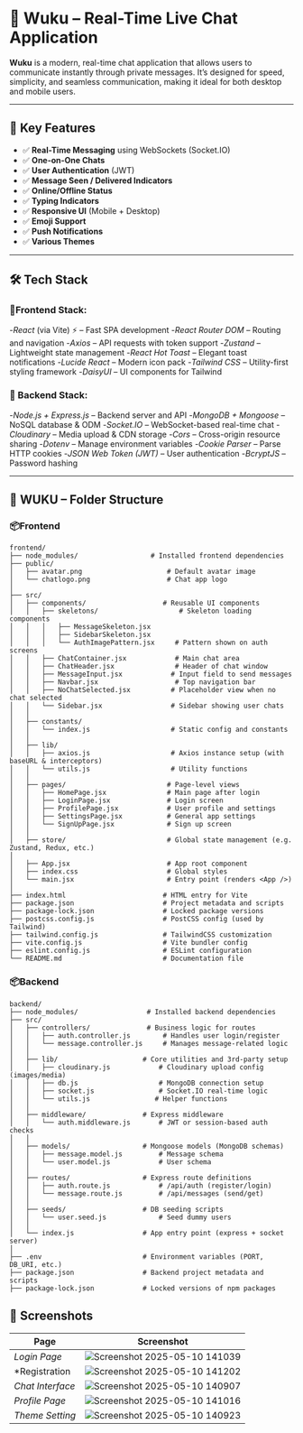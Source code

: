 # 💬 Wuku – Real-Time Live Chat Application

**Wuku** is a modern, real-time chat application that allows users to communicate instantly through private messages. It’s designed for speed, simplicity, and seamless communication, making it ideal for both desktop and mobile users.

---

## 🧩 Key Features

- ✅ **Real-Time Messaging** using WebSockets (Socket.IO)
- ✅ **One-on-One Chats**
- ✅ **User Authentication** (JWT)
- ✅ **Message Seen / Delivered Indicators**
- ✅ **Online/Offline Status**
- ✅ **Typing Indicators**
- ✅ **Responsive UI** (Mobile + Desktop)
- ✅ **Emoji Support**
- ✅ **Push Notifications**
- ✅ **Various Themes**

---

## 🛠️ Tech Stack

### 🧩Frontend Stack:
-*React* (via Vite) ⚡ – Fast SPA development
-*React Router DOM* – Routing and navigation
-*Axios* – API requests with token support
-*Zustand* – Lightweight state management
-*React Hot Toast* – Elegant toast notifications
-*Lucide React* – Modern icon pack
-*Tailwind CSS* – Utility-first styling framework
-*DaisyUI* – UI components for Tailwind

### 🚀 Backend Stack:
-*Node.js + Express.js* – Backend server and API
-*MongoDB + Mongoose* – NoSQL database & ODM
-*Socket.IO* – WebSocket-based real-time chat
-*Cloudinary* – Media upload & CDN storage
-*Cors* – Cross-origin resource sharing
-*Dotenv* – Manage environment variables
-*Cookie Parser* – Parse HTTP cookies
-*JSON Web Token (JWT)* – User authentication
-*BcryptJS* – Password hashing

---

## 📁 WUKU – Folder Structure

### **📦Frontend**
```
frontend/
├── node_modules/                  # Installed frontend dependencies
├── public/
│   ├── avatar.png                     # Default avatar image
│   └── chatlogo.png                   # Chat app logo
│
├── src/
│   ├── components/                   # Reusable UI components
│   │   ├── skeletons/                    # Skeleton loading components
│   │   │   ├── MessageSkeleton.jsx
│   │   │   ├── SidebarSkeleton.jsx
│   │   │   └── AuthImagePattern.jsx     # Pattern shown on auth screens
│   │   ├── ChatContainer.jsx            # Main chat area
│   │   ├── ChatHeader.jsx               # Header of chat window
│   │   ├── MessageInput.jsx            # Input field to send messages
│   │   ├── Navbar.jsx                   # Top navigation bar
│   │   ├── NoChatSelected.jsx          # Placeholder view when no chat selected
│   │   └── Sidebar.jsx                 # Sidebar showing user chats
│   │
│   ├── constants/
│   │   └── index.js                    # Static config and constants
│   │
│   ├── lib/
│   │   ├── axios.js                    # Axios instance setup (with baseURL & interceptors)
│   │   └── utils.js                    # Utility functions
│   │
│   ├── pages/                         # Page-level views
│   │   ├── HomePage.jsx               # Main page after login
│   │   ├── LoginPage.jsx              # Login screen
│   │   ├── ProfilePage.jsx            # User profile and settings
│   │   ├── SettingsPage.jsx           # General app settings
│   │   └── SignUpPage.jsx             # Sign up screen
│   │
│   ├── store/                         # Global state management (e.g. Zustand, Redux, etc.)
│
│   ├── App.jsx                        # App root component
│   ├── index.css                      # Global styles
│   └── main.jsx                       # Entry point (renders <App />)
│
├── index.html                        # HTML entry for Vite
├── package.json                      # Project metadata and scripts
├── package-lock.json                 # Locked package versions
├── postcss.config.js                 # PostCSS config (used by Tailwind)
├── tailwind.config.js                # TailwindCSS customization
├── vite.config.js                    # Vite bundler config
├── eslint.config.js                  # ESLint configuration
└── README.md                         # Documentation file

```

### **📦Backend**
```
backend/
├── node_modules/                 # Installed backend dependencies
├── src/
│   ├── controllers/              # Business logic for routes
│   │   ├── auth.controller.js        # Handles user login/register
│   │   └── message.controller.js     # Manages message-related logic
│   │
│   ├── lib/                     # Core utilities and 3rd-party setup
│   │   ├── cloudinary.js            # Cloudinary upload config (images/media)
│   │   ├── db.js                    # MongoDB connection setup
│   │   ├── socket.js                # Socket.IO real-time logic
│   │   └── utils.js                # Helper functions
│   │
│   ├── middleware/              # Express middleware
│   │   └── auth.middleware.js       # JWT or session-based auth checks
│   │
│   ├── models/                  # Mongoose models (MongoDB schemas)
│   │   ├── message.model.js         # Message schema
│   │   └── user.model.js            # User schema
│   │
│   ├── routes/                  # Express route definitions
│   │   ├── auth.route.js            # /api/auth (register/login)
│   │   └── message.route.js         # /api/messages (send/get)
│   │
│   ├── seeds/                   # DB seeding scripts
│   │   └── user.seed.js             # Seed dummy users
│   │
│   └── index.js                 # App entry point (express + socket server)
│
├── .env                         # Environment variables (PORT, DB_URI, etc.)
├── package.json                 # Backend project metadata and scripts
├── package-lock.json            # Locked versions of npm packages

```
## 📸 Screenshots

| Page | Screenshot |
|------|-----------|
| *Login Page* |![Screenshot 2025-05-10 141039](https://github.com/user-attachments/assets/c2b142ab-0178-4d9f-a30a-dd58e71cb8bd)|
| *Registration | ![Screenshot 2025-05-10 141202](https://github.com/user-attachments/assets/897998b0-8109-4e1a-b860-45a4702011f9)|
| *Chat Interface* | ![Screenshot 2025-05-10 140907](https://github.com/user-attachments/assets/a01fd210-ba54-4637-ae8a-017d325f74f1)|
| *Profile Page* | ![Screenshot 2025-05-10 141016](https://github.com/user-attachments/assets/56a7237e-b4d4-4b30-bc51-0bd18f76dc21)|
| *Theme Setting* | ![Screenshot 2025-05-10 140923](https://github.com/user-attachments/assets/1d127887-8829-43e2-8a9e-340940e861ab)|


